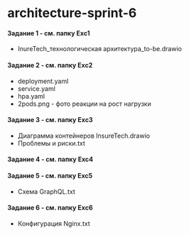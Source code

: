 # architecture-sprint-6

#### Задание 1  - см. папку Exc1

- InureTech_технологическая архитектура_to-be.drawio

#### Задание 2  - см. папку Exc2

- deployment.yaml
- service.yaml
- hpa.yaml
- 2pods.png - фото реакции на рост нагрузки

####  Задание 3  - см. папку Exc3

- Диаграмма контейнеров InsureTech.drawio
- Проблемы и риски.txt

####  Задание 4  - см. папку Exc4



####  Задание 5  - см. папку Exc5

- Схема GraphQL.txt

####  Задание 6  - см. папку Exc6

- Конфигурация Nginx.txt
